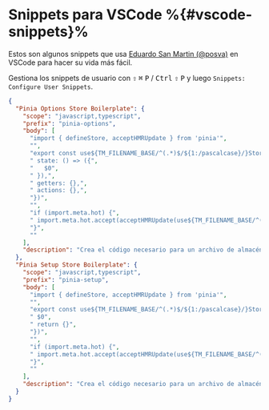 # Snippets para VSCode %{#vscode-snippets}%

Estos son algunos snippets que usa [Eduardo San Martin (@posva)](https://twitter.com/posva) en VSCode para hacer su vida más fácil.

Gestiona los snippets de usuario con <kbd>⇧</kbd> <kbd>⌘</kbd> <kbd>P</kbd> / <kbd>Ctrl</kbd> <kbd>⇧</kbd> <kbd>P</kbd> y luego `Snippets: Configure User Snippets`.

```json
{
  "Pinia Options Store Boilerplate": {
    "scope": "javascript,typescript",
    "prefix": "pinia-options",
    "body": [
      "import { defineStore, acceptHMRUpdate } from 'pinia'",
      "",
      "export const use${TM_FILENAME_BASE/^(.*)$/${1:/pascalcase}/}Store = defineStore('$TM_FILENAME_BASE', {",
      " state: () => ({",
      "   $0",
      " }),",
      " getters: {},",
      " actions: {},",
      "})",
      "",
      "if (import.meta.hot) {",
      " import.meta.hot.accept(acceptHMRUpdate(use${TM_FILENAME_BASE/^(.*)$/${1:/pascalcase}/}Store, import.meta.hot))",
      "}",
      ""
    ],
    "description": "Crea el código necesario para un archivo de almacén de opciones de Vue.js Pinia"
  },
  "Pinia Setup Store Boilerplate": {
    "scope": "javascript,typescript",
    "prefix": "pinia-setup",
    "body": [
      "import { defineStore, acceptHMRUpdate } from 'pinia'",
      "",
      "export const use${TM_FILENAME_BASE/^(.*)$/${1:/pascalcase}/}Store = defineStore('$TM_FILENAME_BASE', () => {",
      " $0",
      " return {}",
      "})",
      "",
      "if (import.meta.hot) {",
      " import.meta.hot.accept(acceptHMRUpdate(use${TM_FILENAME_BASE/^(.*)$/${1:/pascalcase}/}Store, import.meta.hot))",
      "}",
      ""
    ],
    "description": "Crea el código necesario para un archivo de almacén con setup de Vue.js Pinia"
  }
}
```
